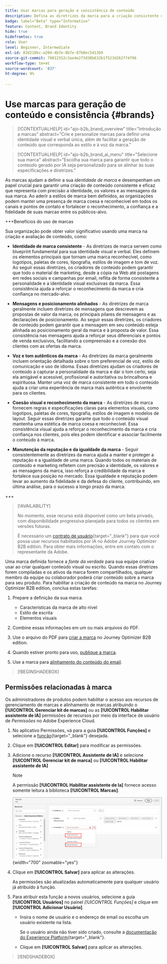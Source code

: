 ```yaml
---
title: Usar marcas para geração e consistência de conteúdo
description: Defina as diretrizes da marca para a criação consistente do conteúdo - mantenha a identidade visual, o alinhamento das mensagens e a voz autêntica no Journey Optimizer B2B edition.
badge: label="Beta" type="Informative"
feature: Content, Brand Identity
hide: true
hidefromtoc: true
role: User
level: Beginner, Intermediate
exl-id: 83d210bc-a204-4b7e-8b7e-07b0ec5413b9
source-git-commit: 79012352c3ae4e2f3d38b632b1f523d262f74f96
workflow-type: tm+mt
source-wordcount: '837'
ht-degree: 9%

---
```


# Use marcas para geração de conteúdo e consistência {#brands}

>[!CONTEXTUALHELP]
>id="ajo-b2b_brand_overview"
>title="Introdução a marcas"
>abstract="Crie e personalize marcas para definir uma identidade visual e verbal única, além de facilitar a geração de conteúdo que corresponda ao estilo e à voz da marca."

>[!CONTEXTUALHELP]
>id="ajo-b2b_brand_ai_menu"
>title="Selecione sua marca"
>abstract="Escolha sua marca para garantir que todo o conteúdo gerado por IA seja personalizado para se alinhar às suas especificações e diretrizes."

As marcas ajudam a definir a sua _identidade de marca_ e desempenham um papel crucial para garantir uma criação de conteúdo consistente e eficaz que representa com precisão a identidade, os valores e as mensagens da sua marca. Ao aderir a estilos de marca bem definidos, as organizações podem manter uma presença de marca coesa e reconhecível em todos os canais e pontos de contato e fortalecer o reconhecimento, a confiança e a fidelidade de suas marcas entre os públicos-alvo.

+++Benefícios do uso de marcas

Sua organização pode obter valor significativo usando uma marca na criação e avaliação de conteúdo, como:

* **Identidade de marca consistente** - As diretrizes de marca servem como blueprint fundamental para sua identidade visual e verbal. Eles definem os elementos principais que tornam uma marca reconhecível, como logotipos, paletas de cores, tipografia, estilos de imagem e tom de voz. Ao seguir essas diretrizes, os criadores de conteúdo podem garantir que todo o material de marketing, desde a cópia na Web até postagens em redes sociais e campanhas por email, reflita de forma consistente a personalidade e a identidade visual exclusivas da marca. Essa consistência ajuda a reforçar o reconhecimento da marca e cria confiança no mercado-alvo.

* **Mensagens e posicionamento alinhados** - As diretrizes de marca geralmente incluem diretrizes de mensagens que descrevem as propostas de valor da marca, os principais pilares de mensagens e as declarações de posicionamento. Ao seguir essas diretrizes, os criadores de conteúdo podem garantir que a mensagem em seu conteúdo esteja alinhada ao posicionamento geral da marca e à proposta de valor. Essa consistência nas mensagens ajuda a reforçar seus diferenciais e pontos de venda exclusivos, facilitando a compreensão e a conexão dos clientes com as ofertas da marca.

* **Voz e tom autênticos da marca** - As diretrizes da marca geralmente incluem orientação detalhada sobre o tom preferencial de voz, estilo de comunicação e uso de idioma. Essas diretrizes ajudam os criadores de conteúdo a capturar a personalidade da marca e dar o tom certo, seja ela amigável e acessível, profissional e autoritativa ou brincalhona e espirituosa. Manter uma voz de marca consistente em todo o conteúdo ajuda a criar uma experiência de marca mais autêntica e envolvente para os clientes.

* **Coesão visual e reconhecimento da marca** - As diretrizes de marca fornecem regras e especificações claras para elementos visuais, como logotipos, paletas de cores, tipografia, estilos de imagem e modelos de layout. Seguir essas diretrizes garante que todo o conteúdo visual mantenha uma estética de marca coesa e reconhecível. Essa consistência visual ajuda a reforçar o reconhecimento da marca e cria confiança nos clientes, pois eles podem identificar e associar facilmente o conteúdo à marca.

* **Manutenção da reputação e da igualdade da marca** - Seguir consistentemente as diretrizes da marca ajuda a manter e proteger a reputação e a igualdade de uma marca. Quando todos os materiais de conteúdo e marketing refletem com precisão a identidade, os valores e as mensagens da marca, isso reforça a credibilidade da marca e fortalece sua posição no mercado. Essa igualdade e reputação podem levar ao aumento da fidelidade e da defesa do cliente, contribuindo, em última análise, para o sucesso a longo prazo da marca.

+++

>[!AVAILABILITY]
>
>No momento, esse recurso está disponível como um beta privado, com disponibilidade progressiva planejada para todos os clientes em versões futuras.
>
>É necessário um [contrato de usuário](https://www.adobe.com/legal/licenses-terms/adobe-dx-gen-ai-user-guidelines.html){target="_blank"} para que você possa usar recursos habilitados por IA no Adobe Journey Optimizer B2B edition. Para obter mais informações, entre em contato com o representante da Adobe.

Uma marca definida fornece a _fonte da verdade_ para sua equipe criativa usar ao criar qualquer conteúdo visual ou escrito. Quando essas diretrizes forem compiladas e os ativos da marca forem compartilhados, qualquer membro da equipe ou colaborador poderá criar conteúdo sobre a marca para seu produto. Para habilitar a criação de conteúdo na marca no Journey Optimizer B2B edition, conclua estas tarefas:

1. Prepare a definição da sua marca.

   * Características da marca de alto nível
   * Estilo de escrita
   * Elementos visuais

1. Combine essas informações em um ou mais arquivos do PDF.

1. Use o arquivo do PDF para [criar a marca](./brands-manage-create.md#create-and-define-a-brand) no Journey Optimizer B2B edition.

1. Quando estiver pronto para uso, [publique a marca](./brands-manage-create.md#publish-the-brand).

1. Use a marca para [alinhamento do conteúdo do email](./brand-alignment.md).
<!-- 
1. Use the brand to generate content. -->

>[!BEGINSHADEBOX]

## Permissões relacionadas à marca

Os administradores de produtos podem habilitar o acesso aos recursos de gerenciamento de marcas e alinhamento de marcas atribuindo o **[!UICONTROL Gerenciar kit de marcas]** ou as **[!UICONTROL Habilitar assistente de IA]** permissões de recursos por meio da interface de usuário de _Permissões_ no Adobe Experience Cloud.

1. No aplicativo Permissões, vá para a guia **[!UICONTROL Funções]** e selecione a [função](https://experienceleague.adobe.com/pt-br/docs/experience-platform/access-control/abac/permissions-ui/roles){target="_blank"} desejada.

1. Clique em **[!UICONTROL Editar]** para modificar as permissões.

1. Adicione o recurso **[!UICONTROL Assistente de IA]** e selecione **[!UICONTROL Gerenciar kit de marca]** ou **[!UICONTROL Habilitar assistente de IA]**

   >[!NOTE]
   >
   >A permissão **[!UICONTROL Habilitar assistente de Ia]** fornece acesso somente leitura à biblioteca **[!UICONTROL Marcas]**.

   ![Adicionar permissão do Assistente de IA para acesso às marcas](./assets/brands-aep-permissions.png){width="700" zoomable="yes"}

1. Clique em **[!UICONTROL Salvar]** para aplicar as alterações.

   As permissões são atualizadas automaticamente para qualquer usuário já atribuído à função.

1. Para atribuir esta função a novos usuários, selecione a guia **[!UICONTROL Usuários]** no painel _[!UICONTROL Funções]_ e clique em **[!UICONTROL Adicionar Usuário]**.

   * Insira o nome de usuário e o endereço de email ou escolha um usuário existente na lista.

     Se o usuário ainda não tiver sido criado, consulte a [documentação do Experience Platform](https://experienceleague.adobe.com/pt-br/docs/experience-platform/access-control/abac/permissions-ui/users){target="_blank"}.

   * Clique em **[!UICONTROL Salvar]** para aplicar as alterações.

>[!ENDSHADEBOX]
